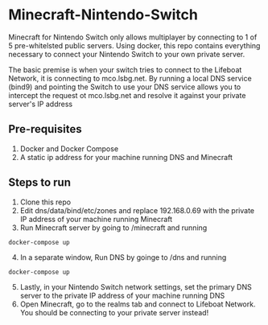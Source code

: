 # Minecraft-Nintendo-Switch

Minecraft for Nintendo Switch only allows multiplayer by connecting to 1 of 5 pre-whitelsted public servers. Using docker, this repo contains everything necessary to connect your Nintendo Switch to your own private server.

The basic premise is when your switch tries to connect to the Lifeboat Network, it is connecting to mco.lsbg.net. By running a local DNS service (bind9) and pointing the Switch to use your DNS service allows you to intercept the request ot mco.lsbg.net and resolve it against your private server's IP address

## Pre-requisites
1. Docker and Docker Compose
2. A static ip address for your machine running DNS and Minecraft

## Steps to run
1. Clone this repo
2. Edit dns/data/bind/etc/zones and replace 192.168.0.69 with the private IP address of your machine running Minecraft
3. Run Minecraft server by going to /minecraft and running 
```
docker-compose up
```
4. In a separate window, Run DNS by goinge to /dns and running
```
docker-compose up
```
5. Lastly, in your Nintendo Switch network settings, set the primary DNS server to the private IP address of your machine running DNS
6. Open Minecraft, go to the realms tab and connect to Lifeboat Network. You should be connecting to your private server instead!
